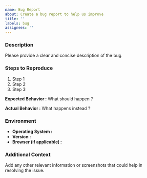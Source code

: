 ```yaml
---
name: Bug Report
about: Create a bug report to help us improve
title: ''
labels: bug
assignees: ''
---
```


### Description

Please provide a clear and concise description of the bug.

### Steps to Reproduce

1. Step 1
2. Step 2
3. Step 3

**Expected Behavior :**
What should happen ?

**Actual Behavior :**
What happens instead ?

### Environment

- **Operating System :** 
- **Version :** 
- **Browser (if applicable) :** 

### Additional Context

Add any other relevant information or screenshots that could help in resolving the issue.